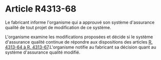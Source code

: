 # Article R4313-68

Le fabricant informe l'organisme qui a approuvé son système d'assurance qualité de tout projet de modification de ce système.
  
  
L'organisme examine les modifications proposées et décide si le système d'assurance qualité continue de répondre aux dispositions des articles [R. 4313-64 à R. 4313-67][1].L'organisme notifie au fabricant sa décision quant au système d'assurance qualité modifié.

 [1]: /affichCodeArticle.do?cidTexte=LEGITEXT000006072050&idArticle=LEGIARTI000018489601&dateTexte=&categorieLien=cid